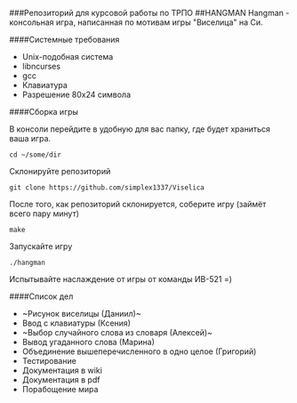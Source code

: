 ###Репозиторий для курсовой работы по ТРПО
##HANGMAN
Hangman - консольная игра, написанная по мотивам игры "Виселица" на Си.

####Системные требования

* Unix-подобная система
* libncurses
* gcc
* Клавиатура
* Разрешение 80x24 символа

####Сборка игры

В консоли перейдите в удобную для вас папку, где будет храниться ваша игра.

`cd ~/some/dir`

Склонируйте репозиторий

`git clone https://github.com/simplex1337/Viselica`

После того, как репозиторий склонируется, соберите игру (займёт всего пару минут)

`make`

Запускайте игру

`./hangman`

Испытывайте наслаждение от игры от команды ИВ-521 =)

####Список дел

* ~Рисунок виселицы (Даниил)~
* Ввод с клавиатуры (Ксения)
* ~Выбор случайного слова из словаря (Алексей)~
* Вывод угаданного слова (Марина)
* Объединение вышеперечисленного в одно целое (Григорий)
* Тестирование
* Документация в wiki
* Документация в pdf
* Порабощение мира

